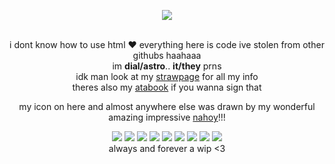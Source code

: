 <div align="center">
  
  ![](https://komarev.com/ghpvc/?username=DialindenialT&color=4304c2&style=plastic&label=cool+guys)
  
  <br> i dont know how to use html ❤️ everything here is code ive stolen from other githubs haahaaa
  <br> im <b>dial/astro</b>.. <b>it/they</b> prns
  <br>idk man look at my [strawpage](https://dialindenial.straw.page) for all my info
  <br> theres also my [atabook](https://dialindenial.atabook.org/) if you wanna sign that
  
  my icon on here and almost anywhere else was drawn by my wonderful amazing impressive [nahoy](https://mikhailentry.straw.page/)!!!


  <img src="https://file.garden/ZpPtwyOun08fNDHf/webgraphics/rolypoly.png"> <img src="https://file.garden/ZpPtwyOun08fNDHf/webgraphics/badapple.gif"> <img src="https://file.garden/ZpPtwyOun08fNDHf/webgraphics/gotyuri.png"> <img src="https://file.garden/ZpPtwyOun08fNDHf/webgraphics/letmegetafuckinuhhhhh.png"> <img src="https://file.garden/ZpPtwyOun08fNDHf/webgraphics/imaketypos.webp"> <img src="https://file.garden/ZpPtwyOun08fNDHf/webgraphics/minior.png"> <img src="https://file.garden/ZpPtwyOun08fNDHf/webgraphics/noonesaidthatimahuman.gif"> <img src="https://file.garden/ZpPtwyOun08fNDHf/webgraphics/yuri.png"> <img src="https://file.garden/ZpPtwyOun08fNDHf/webgraphics/eomticons.gif">
  <br>always and forever a wip <3
  </div>
